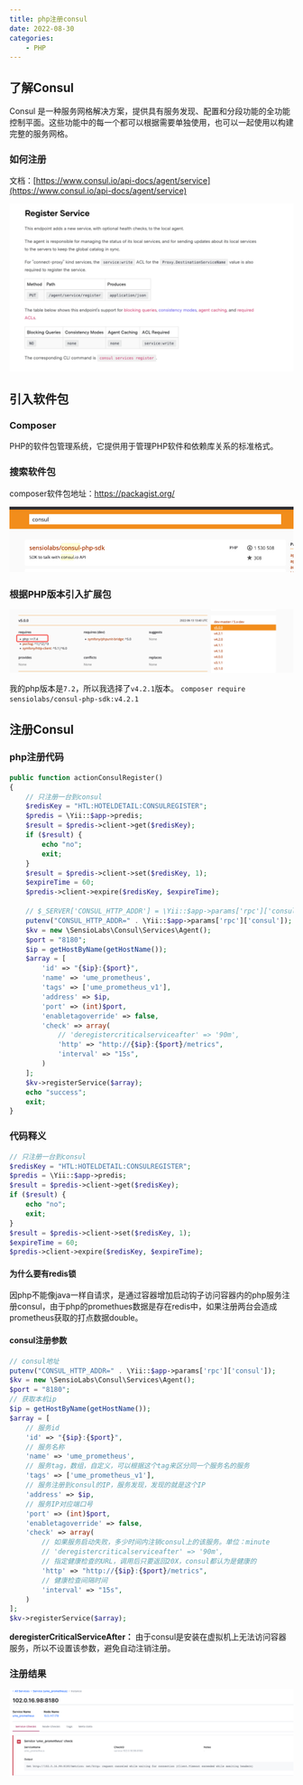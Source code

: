 ```yaml
---
title: php注册consul
date: 2022-08-30
categories:
    - PHP
---
```

## 了解Consul

Consul 是一种服务网格解决方案，提供具有服务发现、配置和分段功能的全功能控制平面。这些功能中的每一个都可以根据需要单独使用，也可以一起使用以构建完整的服务网格。

### 如何注册

文档：[https://www.consul.io/api-docs/agent/service](https://www.consul.io/api-docs/agent/service)

![](asynccode-3.png)

## 引入软件包

### Composer

PHP的软件包管理系统，它提供用于管理PHP软件和依赖库关系的标准格式。

### 搜索软件包

composer软件包地址：https://packagist.org/

![](asynccode.png)

### 根据PHP版本引入扩展包

![](asynccode-1.png)

我的php版本是`7.2`，所以我选择了`v4.2.1`版本。
`composer require sensiolabs/consul-php-sdk:v4.2.1`

## 注册Consul

### php注册代码

```PHP
public function actionConsulRegister()
{
    // 只注册一台到consul
    $redisKey = "HTL:HOTELDETAIL:CONSULREGISTER";
    $predis = \Yii::$app->predis;
    $result = $predis->client->get($redisKey);
    if ($result) {
        echo "no";
        exit;
    }
    $result = $predis->client->set($redisKey, 1);
    $expireTime = 60;
    $predis->client->expire($redisKey, $expireTime);

    // $_SERVER['CONSUL_HTTP_ADDR'] = \Yii::$app->params['rpc']['consul'];
    putenv("CONSUL_HTTP_ADDR=" . \Yii::$app->params['rpc']['consul']);
    $kv = new \SensioLabs\Consul\Services\Agent();
    $port = "8180";
    $ip = getHostByName(getHostName());
    $array = [
        'id' => "{$ip}:{$port}",
        'name' => 'ume_prometheus',
        'tags' => ['ume_prometheus_v1'],
        'address' => $ip,
        'port' => (int)$port,
        'enabletagoverride' => false,
        'check' => array(
            // 'deregistercriticalserviceafter' => '90m',
            'http' => "http://{$ip}:{$port}/metrics",
            'interval' => "15s",
        )
    ];
    $kv->registerService($array);
    echo "success";
    exit;
}
```

### 代码释义

```PHP
// 只注册一台到consul
$redisKey = "HTL:HOTELDETAIL:CONSULREGISTER";
$predis = \Yii::$app->predis;
$result = $predis->client->get($redisKey);
if ($result) {
    echo "no";
    exit;
}
$result = $predis->client->set($redisKey, 1);
$expireTime = 60;
$predis->client->expire($redisKey, $expireTime);
```

#### 为什么要有redis锁

因php不能像java一样自请求，是通过容器增加启动钩子访问容器内的php服务注册consul，由于php的promethues数据是存在redis中，如果注册两台会造成prometheus获取的打点数据double。

#### consul注册参数

```PHP
// consul地址
putenv("CONSUL_HTTP_ADDR=" . \Yii::$app->params['rpc']['consul']);
$kv = new \SensioLabs\Consul\Services\Agent();
$port = "8180";
// 获取本机ip
$ip = getHostByName(getHostName());
$array = [
    // 服务id
    'id' => "{$ip}:{$port}",
    // 服务名称
    'name' => 'ume_prometheus',
    // 服务tag，数组，自定义，可以根据这个tag来区分同一个服务名的服务
    'tags' => ['ume_prometheus_v1'],
    // 服务注册到consul的IP，服务发现，发现的就是这个IP
    'address' => $ip,
    // 服务IP对应端口号
    'port' => (int)$port,
    'enabletagoverride' => false,
    'check' => array(
        // 如果服务启动失败，多少时间内注销consul上的该服务。单位：minute
        // 'deregistercriticalserviceafter' => '90m',
        // 指定健康检查的URL，调用后只要返回20X，consul都认为是健康的
        'http' => "http://{$ip}:{$port}/metrics",
        // 健康检查间隔时间
        'interval' => "15s",
    )
];
$kv->registerService($array);
```

**deregisterCriticalServiceAfter：** 由于consul是安装在虚拟机上无法访问容器服务，所以不设置该参数，避免自动注销注册。

### 注册结果

![](asynccode-2.png)